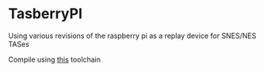 # TasberryPI
Using various revisions of the raspberry pi as a replay device for SNES/NES TASes

Compile using [this](https://developer.arm.com/tools-and-software/open-source-software/developer-tools/gnu-toolchain/gnu-rm/downloads) toolchain
